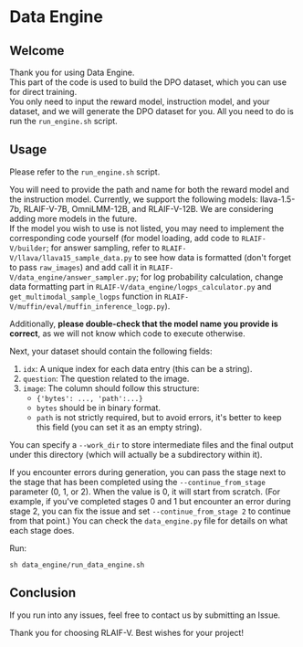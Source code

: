 # Data Engine

## Welcome
Thank you for using Data Engine.  
This part of the code is used to build the DPO dataset, which you can use for direct training.  
You only need to input the reward model, instruction model, and your dataset, and we will generate the DPO dataset for you. All you need to do is run the `run_engine.sh` script.

## Usage
Please refer to the `run_engine.sh` script.

You will need to provide the path and name for both the reward model and the instruction model. Currently, we support the following models: llava-1.5-7b, RLAIF-V-7B, OmniLMM-12B, and RLAIF-V-12B. We are considering adding more models in the future. \
If the model you wish to use is not listed, you may need to implement the corresponding code yourself (for model loading, add code to `RLAIF-V/builder`; for answer sampling, refer to `RLAIF-V/llava/llava15_sample_data.py` to see how data is formatted (don't forget to pass `raw_images`) and add call it in `RLAIF-V/data_engine/answer_sampler.py`; for log probability calculation, change data formatting part in `RLAIF-V/data_engine/logps_calculator.py` and `get_multimodal_sample_logps` function in `RLAIF-V/muffin/eval/muffin_inference_logp.py`).

Additionally, **please double-check that the model name you provide is correct**, as we will not know which code to execute otherwise.

Next, your dataset should contain the following fields:
1. `idx`: A unique index for each data entry (this can be a string).
2. `question`: The question related to the image.
3. `image`: The column should follow this structure:
   - `{'bytes': ..., 'path':...}`
   - `bytes` should be in binary format.
   - `path` is not strictly required, but to avoid errors, it's better to keep this field (you can set it as an empty string).

You can specify a `--work_dir` to store intermediate files and the final output under this directory (which will actually be a subdirectory within it).

If you encounter errors during generation, you can pass the stage next to the stage that has been completed using the `--continue_from_stage` parameter (0, 1, or 2). When the value is 0, it will start from scratch. (For example, if you've completed stages 0 and 1 but encounter an error during stage 2, you can fix the issue and set `--continue_from_stage 2` to continue from that point.) You can check the `data_engine.py` file for details on what each stage does.

Run:
```shell
sh data_engine/run_data_engine.sh
```

## Conclusion
If you run into any issues, feel free to contact us by submitting an Issue.

Thank you for choosing RLAIF-V. Best wishes for your project!
